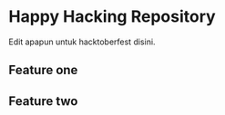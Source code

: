 # Happy Hacking Repository

Edit apapun untuk hacktoberfest disini.

## Feature one 

## Feature two
